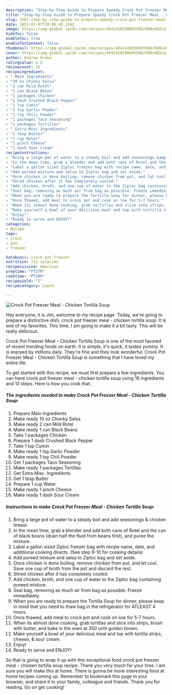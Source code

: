 ```yaml
---
description: "Step-by-Step Guide to Prepare Speedy Crock Pot Freezer Meal - Chicken Tortilla Soup"
title: "Step-by-Step Guide to Prepare Speedy Crock Pot Freezer Meal - Chicken Tortilla Soup"
slug: 3367-step-by-step-guide-to-prepare-speedy-crock-pot-freezer-meal-chicken-tortilla-soup
date: 2022-01-07T20:08:45.159Z
image: https://img-global.cpcdn.com/recipes/4642410298605568/680x482cq70/crock-pot-freezer-meal-chicken-tortilla-soup-recipe-main-photo.jpg
hideToc: false
enableToc: true
enableTocContent: false
thumbnail: https://img-global.cpcdn.com/recipes/4642410298605568/680x482cq70/crock-pot-freezer-meal-chicken-tortilla-soup-recipe-main-photo.jpg
cover: https://img-global.cpcdn.com/recipes/4642410298605568/680x482cq70/crock-pot-freezer-meal-chicken-tortilla-soup-recipe-main-photo.jpg
author: Andrew Drake
ratingvalue: 4.5
reviewcount: 15
recipeingredient:
- " Main Ingredients"
- "10 oz Chunky Salsa"
- "2 can Mild Rotel"
- "1 can Black Beans"
- "1 packages Chicken"
- "1 dash Crushed Black Pepper"
- "1 tsp Cumin"
- "1 tsp Garlic Powder"
- "1 tsp Chili Powder"
- "1 packages Taco Seasoning"
- "1 packages Tortillas"
- " Extra Misc Ingredients"
- "1 tbsp Butter"
- "1 cup Water"
- "1 pinch Cheese"
- "1 dash Sour Cream"
recipeinstructions:
- "Bring a large pot of water to a steady boil and add seasonings &amp; chicken breast."
- "In the mean time, grab a blender and add both cans of Rotel and the can of black beans (drain half the fluid from beans first), and puree the mixture."
- "Label a gallon sized Ziploc freezer bag with recipe name, date, and additional cooking directs. (See step 9-10 for cooking details)"
- "Add pureed mixture and salsa to Ziploc bag and set aside."
- "Once chicken is done boiling, remove chicken from pot, and let cool. Save one cup of broth from the pot and discard the rest."
- "Shred chicken after it has completely cooled."
- "Add chicken, broth, and one cup of water to the Ziploc bag containing pureed mixture."
- "Seal bag, removing as much air from bag as possible. Freeze immediately."
- "When you are ready to prepare the Tortilla Soup for dinner, please keep in mind that you need to thaw bag in the refrigerator for ATLEAST 4 hours."
- "Once thawed, add meal to crock pot and cook on low for 5-7 hours."
- "When its almost done cooking, grab tortillas and slice into strips, brush with butter, and bake in the oven at 350 until golden brown."
- "Make yourself a bowl of your delicious meal and top with tortilla strips, cheese, &amp; sour cream."
- "Enjoy!"
- "Ready to serve and ENJOY!"
categories:
- Recipe
tags:
- crock
- pot
- freezer

katakunci: crock pot freezer 
nutrition: 212 calories
recipecuisine: American
preptime: "PT37M"
cooktime: "PT34M"
recipeyield: "1"
recipecategory: Lunch

---
```



![Crock Pot Freezer Meal - Chicken Tortilla Soup](https://img-global.cpcdn.com/recipes/4642410298605568/680x482cq70/crock-pot-freezer-meal-chicken-tortilla-soup-recipe-main-photo.jpg)

Hey everyone, it is Jim, welcome to my recipe page. Today, we're going to prepare a distinctive dish, crock pot freezer meal - chicken tortilla soup. It is one of my favorites. This time, I am going to make it a bit tasty. This will be really delicious.



Crock Pot Freezer Meal - Chicken Tortilla Soup is one of the most favored of recent trending foods on earth. It is simple, it's quick, it tastes yummy. It is enjoyed by millions daily. They're fine and they look wonderful. Crock Pot Freezer Meal - Chicken Tortilla Soup is something that I have loved my entire life.


To get started with this recipe, we must first prepare a few ingredients. You can have crock pot freezer meal - chicken tortilla soup using 16 ingredients and 13 steps. Here is how you cook that.

<!--inarticleads1-->

##### The ingredients needed to make Crock Pot Freezer Meal - Chicken Tortilla Soup:

1. Prepare  Main Ingredients
1. Make ready 10 oz Chunky Salsa
1. Make ready 2 can Mild Rotel
1. Make ready 1 can Black Beans
1. Take 1 packages Chicken
1. Prepare 1 dash Crushed Black Pepper
1. Take 1 tsp Cumin
1. Make ready 1 tsp Garlic Powder
1. Make ready 1 tsp Chili Powder
1. Get 1 packages Taco Seasoning
1. Make ready 1 packages Tortillas
1. Get  Extra Misc. Ingredients
1. Get 1 tbsp Butter
1. Prepare 1 cup Water
1. Make ready 1 pinch Cheese
1. Make ready 1 dash Sour Cream




<!--inarticleads2-->

##### Instructions to make Crock Pot Freezer Meal - Chicken Tortilla Soup:

1. Bring a large pot of water to a steady boil and add seasonings &amp; chicken breast.
1. In the mean time, grab a blender and add both cans of Rotel and the can of black beans (drain half the fluid from beans first), and puree the mixture.
1. Label a gallon sized Ziploc freezer bag with recipe name, date, and additional cooking directs. (See step 9-10 for cooking details)
1. Add pureed mixture and salsa to Ziploc bag and set aside.
1. Once chicken is done boiling, remove chicken from pot, and let cool. Save one cup of broth from the pot and discard the rest.
1. Shred chicken after it has completely cooled.
1. Add chicken, broth, and one cup of water to the Ziploc bag containing pureed mixture.
1. Seal bag, removing as much air from bag as possible. Freeze immediately.
1. When you are ready to prepare the Tortilla Soup for dinner, please keep in mind that you need to thaw bag in the refrigerator for ATLEAST 4 hours.
1. Once thawed, add meal to crock pot and cook on low for 5-7 hours.
1. When its almost done cooking, grab tortillas and slice into strips, brush with butter, and bake in the oven at 350 until golden brown.
1. Make yourself a bowl of your delicious meal and top with tortilla strips, cheese, &amp; sour cream.
1. Enjoy!
1. Ready to serve and ENJOY!



So that is going to wrap it up with this exceptional food crock pot freezer meal - chicken tortilla soup recipe. Thank you very much for your time. I am sure you will make this at home. There is gonna be more interesting food at home recipes coming up. Remember to bookmark this page in your browser, and share it to your family, colleague and friends. Thank you for reading. Go on get cooking!
